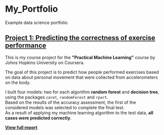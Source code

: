 # My_Portfolio
Example data science portfolio

## [Project 1: Predicting the correctness of exercise performance](https://github.com/nravinskaya/practicalMachineLearning)

This is my course project for the **"Practical Machine Learning"** course by Johns Hopkins University on Coursera.

The goal of this project is to predict how people performed exercises based on data about personal movement that were collected from accelerometers on the body. 

I built four models: two for each algorithm **random forest** and **decision tree**, using the packages `caret`, `randomForest` and `rpart`.  
Based on the results of the accuracy assessment, the first of the considered models was selected to complete the final test.  
As a result of applying my machine learning algorithm to the test data, **all cases were predicted correctly**. 

[**View full report**](https://nravinskaya.github.io/practicalMachineLearning/index.html)

